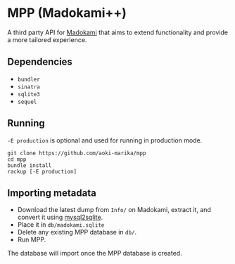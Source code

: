 # MPP (Madokami++)
A third party API for [Madokami](https://manga.madokami.al/) that aims to extend functionality and provide a more tailored experience.

## Dependencies
* `bundler`
* `sinatra`
* `sqlite3`
* `sequel`

## Running
`-E production` is optional and used for running in production mode.

```
git clone https://github.com/aoki-marika/mpp
cd mpp
bundle install
rackup [-E production]
```

## Importing metadata

* Download the latest dump from `Info/` on Madokami, extract it, and convert it using [mysql2sqlite](https://github.com/dumblob/mysql2sqlite).
* Place it in `db/madokami.sqlite`
* Delete any existing MPP database in `db/`.
* Run MPP.

The database will import once the MPP database is created.
